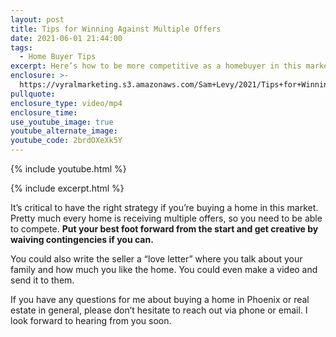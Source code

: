```yaml
---
layout: post
title: Tips for Winning Against Multiple Offers
date: 2021-06-01 21:44:00
tags:
  - Home Buyer Tips
excerpt: Here’s how to be more competitive as a homebuyer in this market.
enclosure: >-
  https://vyralmarketing.s3.amazonaws.com/Sam+Levy/2021/Tips+for+Winning+Against+Multiple+Offers+(1).mp4
pullquote:
enclosure_type: video/mp4
enclosure_time:
use_youtube_image: true
youtube_alternate_image:
youtube_code: 2brdOXeXk5Y
---
```

{% include youtube.html %}

{% include excerpt.html %}

It’s critical to have the right strategy if you’re buying a home in this market. Pretty much every home is receiving multiple offers, so you need to be able to compete. **Put your best foot forward from the start and get creative by waiving contingencies if you can.**

You could also write the seller a “love letter” where you talk about your family and how much you like the home. You could even make a video and send it to them.

If you have any questions for me about buying a home in Phoenix or real estate in general, please don’t hesitate to reach out via phone or email. I look forward to hearing from you soon.
